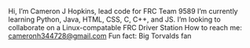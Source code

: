 Hi, I’m Cameron J Hopkins, lead code for FRC Team 9589
I’m currently learning Python, Java, HTML, CSS, C, C++, and JS.
I’m looking to collaborate on a Linux-compatable FRC Driver Station
How to reach me: cameronh344728@gmail.com
Fun fact: Big Torvalds fan
